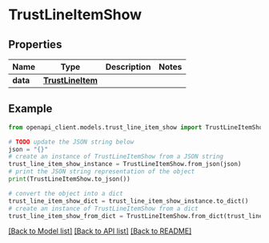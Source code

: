 # TrustLineItemShow


## Properties

Name | Type | Description | Notes
------------ | ------------- | ------------- | -------------
**data** | [**TrustLineItem**](TrustLineItem.md) |  | 

## Example

```python
from openapi_client.models.trust_line_item_show import TrustLineItemShow

# TODO update the JSON string below
json = "{}"
# create an instance of TrustLineItemShow from a JSON string
trust_line_item_show_instance = TrustLineItemShow.from_json(json)
# print the JSON string representation of the object
print(TrustLineItemShow.to_json())

# convert the object into a dict
trust_line_item_show_dict = trust_line_item_show_instance.to_dict()
# create an instance of TrustLineItemShow from a dict
trust_line_item_show_from_dict = TrustLineItemShow.from_dict(trust_line_item_show_dict)
```
[[Back to Model list]](../README.md#documentation-for-models) [[Back to API list]](../README.md#documentation-for-api-endpoints) [[Back to README]](../README.md)


